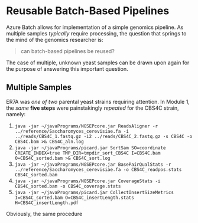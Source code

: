 # Reusable Batch-Based Pipelines 

Azure Batch allows for implementation of a simple genomics pipeline. As multiple samples _typically_ require processing, the question that springs to the mind of the genomics researcher is:

> can batch-based pipelines be reused? 

The case of multiple, unknown yeast samples can be drawn upon again for the purpose of answering this important question. 

## Multiple Samples 

ER7A was _one of two_ parental yeast strains requiring attention. In Module 1, the _same_ **five steps** were painstakingly _repeated_ for the CBS4C strain, namely:

1. `java -jar ~/javaPrograms/NGSEPcore.jar ReadsAligner -r ../reference/Saccharomyces_cerevisiae.fa -i ../reads/CBS4C_1.fastq.gz -i2 ../reads/CBS4C_2.fastq.gz -s CBS4C -o CBS4C.bam >& CBS4C_aln.log`
1. `java -jar ~/javaPrograms/picard.jar SortSam SO=coordinate CREATE_INDEX=true TMP_DIR=tmpdir_sort_CBS4C I=CBS4C.bam O=CBS4C_sorted.bam >& CBS4C_sort.log`
1. `java -jar ~/javaPrograms/NGSEPcore.jar BasePairQualStats -r ../reference/Saccharomyces_cerevisiae.fa -o CBS4C_readpos.stats CBS4C_sorted.bam`
1. `java -jar ~/javaPrograms/NGSEPcore.jar CoverageStats -i CBS4C_sorted.bam -o CBS4C_coverage.stats`
1. `java -jar ~/javaPrograms/picard.jar CollectInsertSizeMetrics I=CBS4C_sorted.bam O=CBS4C_insertLength.stats H=CBS4C_insertLength.pdf`

Obviously, the same procedure 